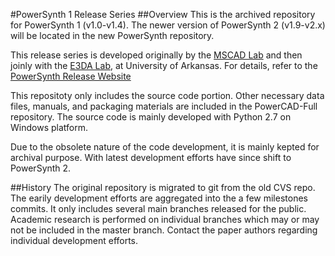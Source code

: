 #PowerSynth 1 Release Series
##Overview
This is the archived repository for PowerSynth 1 (v1.0-v1.4).
The newer version of PowerSynth 2 (v1.9-v2.x) will be located in the new PowerSynth repository.

This release series is developed originally by the [MSCAD Lab](https://mscad.uark.edu/) and then joinly with the [E3DA Lab](https://e3da.csce.uark.edu/), at University of Arkansas. For details, refer to the [PowerSynth Release Website](https://e3da.csce.uark.edu/release/PowerSynth/)

This repositoty only includes the source code portion. Other necessary data files, manuals, and packaging materials are included in the PowerCAD-Full repository. 
The source code is mainly developed with Python 2.7 on Windows platform. 

Due to the obsolete nature of the code development, it is mainly kepted for archival purpose. With latest development efforts have since shift to PowerSynth 2. 

##History
The original repository is migrated to git from the old CVS repo.
The earily development efforts are aggregated into the a few milestones commits. 
It only includes several main branches released for the public. Academic research is performed on individual branches which may or may not be included in the master branch. Contact the paper authors regarding individual development efforts. 
